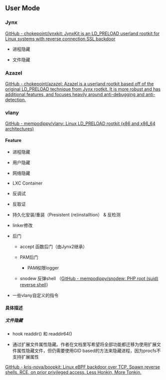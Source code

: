 ## User Mode

### Jynx

[GitHub - chokepoint/jynxkit: JynxKit is an LD_PRELOAD userland rootkit for Linux systems with reverse connection SSL backdoor](https://github.com/chokepoint/jynxkit)

* 进程隐藏

* 文件隐藏

### Azazel

[GitHub - chokepoint/azazel: Azazel is a userland rootkit based off of the original LD_PRELOAD technique from Jynx rootkit. It is more robust and has additional features, and focuses heavily around anti-debugging and anti-detection.](https://github.com/chokepoint/azazel)

### vlany

[GitHub - mempodippy/vlany: Linux LD_PRELOAD rootkit (x86 and x86_64 architectures)](https://github.com/mempodippy/vlany)

#### Feature

* 进程隐藏

* 用户隐藏

* 网络隐藏

* LXC Container

* 反调试

* 反取证

* 持久化安装/重装（Presistent (re)installtion） & 反检测

* linker修改

* 后门
  
  * accept 函数后门（由Jynx2继承）
  
  * PAM后门
    
    * PAM权限logger
  
  * snodew 反弹shell （[GitHub - mempodippy/snodew: PHP root (suid) reverse shell](https://github.com/mempodippy/snodew)）

* 一些vlany自定义的指令

#### 具体描述

##### 文件隐藏

* hook readdir() 和 readdir64()

* 通过扩展文件属性隐藏。作者在文档里写希望将全部功能都迁移为使用扩展文件属性隐藏文件，但仍需要使用GID based的方法来隐藏进程，因为procfs不支持扩展属性

[GitHub - kris-nova/boopkit: Linux eBPF backdoor over TCP. Spawn reverse shells, RCE, on prior privileged access. Less Honkin, More Tonkin.](https://github.com/kris-nova/boopkit)
